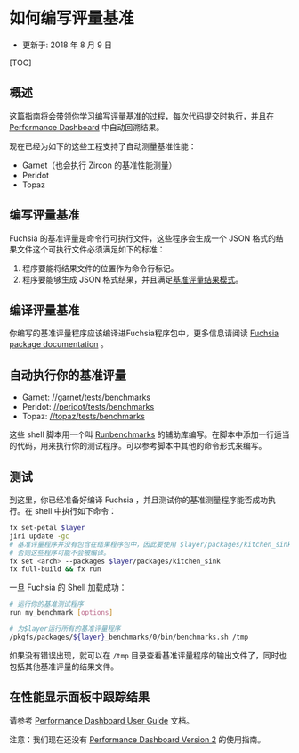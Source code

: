 <!--
# How to write benchmarks
-->

# 如何编写评量基准

<!--
* Updated: 2018 August 9
-->

* 更新于: 2018 年 8 月 9 日

[TOC]

<!--
## Overview
-->

## 概述

<!--
This guide will walk you through the process of writing a benchmark, running it at every
commit, and automatically tracking the results in the [Performance Dashboard].
-->

这篇指南将会带领你学习编写评量基准的过程，每次代码提交时执行，并且在 [Performance Dashboard] 中自动回溯结果。

<!--
Today we support automating benchmarks for these projects:
* Garnet (Also runs Zircon benchmarks)
* Peridot
* Topaz
-->

现在已经为如下的这些工程支持了自动测量基准性能：
* Garnet（也会执行 Zircon 的基准性能测量）
* Peridot
* Topaz

<!--
## Writing a benchmark
-->

## 编写评量基准

<!--
Fuchsia benchmarks are command-line executables that produce a JSON results file.  The
executable must meet the following criteria:

1. It accepts the location to the results file as a command line flag.
2. It produces JSON results that match the [benchmark results schema]:
-->

Fuchsia 的基准评量是命令行可执行文件，这些程序会生成一个 JSON 格式的结果文件这个可执行文件必须满足如下的标准：

1. 程序要能将结果文件的位置作为命令行标记。
2. 程序要能够生成 JSON 格式结果，并且满足[基准评量结果模式]。

<!--
## Building your benchmark

Your benchmark executable should be built into a Fuchsia package.  For more information
please read the [Fuchsia package documentation].
-->

## 编译评量基准

你编写的基准评量程序应该编译进Fuchsia程序包中，更多信息请阅读 [Fuchsia package documentation] 。

<!--
## Automating your benchmark

We have shell scripts that run all of a layer's benchmarks at every commit to that layer.

* Garnet: [//garnet/tests/benchmarks](https://fuchsia.googlesource.com/garnet/+/master/tests/benchmarks)
* Peridot: [//peridot/tests/benchmarks](https://fuchsia.googlesource.com/peridot/+/master/tests/benchmarks)
* Topaz: [//topaz/tests/benchmarks](https://fuchsia.googlesource.com/topaz/+/master/tests/benchmarks)

These shell scripts are written using a helper library called [Runbenchmarks].  Add a
command to the appropriate script to execute your test.  See the existing commands for
examples.
-->

## 自动执行你的基准评量

* Garnet: [//garnet/tests/benchmarks](https://fuchsia.googlesource.com/garnet/+/master/tests/benchmarks)
* Peridot: [//peridot/tests/benchmarks](https://fuchsia.googlesource.com/peridot/+/master/tests/benchmarks)
* Topaz: [//topaz/tests/benchmarks](https://fuchsia.googlesource.com/topaz/+/master/tests/benchmarks)

这些 shell 脚本用一个叫 [Runbenchmarks] 的辅助库编写。在脚本中添加一行适当的代码，用来执行你的测试程序。可以参考脚本中其他的命令形式来编写。

<!--
## Testing

At this point, you're ready to build Fuchsia and test that your benchmark runs
successfully. Run the following in a shell:

```sh
fx set-petal $layer
jiri update -gc
# Benchmarks are not included in production packages, so use $layer/packages/kitchen_sink
# or they will not be built.
fx set <arch> --packages $layer/packages/kitchen_sink
fx full-build && fx run
```

Once the Fuchsia shell is loaded:

```sh
# Run just your benchmark
run my_benchmark [options]

# Run all benchmarks for $layer
/pkgfs/packages/${layer}_benchmarks/0/bin/benchmarks.sh /tmp
```

If no errors occurred, you should see your benchmark's output file in `/tmp`, along with
the results files of other benchmarks.
-->

## 测试

到这里，你已经准备好编译 Fuchsia ，并且测试你的基准测量程序能否成功执行。在 shell 中执行如下命令：

```sh
fx set-petal $layer
jiri update -gc
# 基准评量程序并没有包含在结果程序包中，因此要使用 $layer/packages/kitchen_sink 编译参数
# 否则这些程序可能不会被编译。
fx set <arch> --packages $layer/packages/kitchen_sink
fx full-build && fx run
```

一旦 Fuchsia 的 Shell 加载成功：

```sh
# 运行你的基准测试程序
run my_benchmark [options]

# 为$layer运行所有的基准评量程序
/pkgfs/packages/${layer}_benchmarks/0/bin/benchmarks.sh /tmp
```

如果没有错误出现，就可以在 `/tmp` 目录查看基准评量程序的输出文件了，同时也包括其他基准评量的结果文件。

<!--
## Tracking in the performance dashboard

Please see the [Performance Dashboard User Guide]

NOTE: We do not yet have a User guide for the [Performance Dashboard Version 2].

[benchmark results schema]: results_schema.md
[Fuchsia package documentation]: /development/build/packages.md
[Performance Dashboard]: https://chromeperf.appspot.com/report
[Performance Dashboard User Guide]: catapult_user_guide.md
[Performance Dashboard Version 2]: https://v2spa-dot-chromeperf.appspot.com/
[Runbenchmarks]: https://fuchsia.googlesource.com/garnet/+/master/testing/runbenchmarks
[//zircon/system/ulib/perftest]: https://fuchsia.googlesource.com/zircon/+/master/system/ulib/perftest/
[//garnet/go/src/benchmarks]: https://fuchsia.googlesource.com/garnet/+/master/go/src/benchmarks
-->

## 在性能显示面板中跟踪结果

请参考 [Performance Dashboard User Guide] 文档。

注意：我们现在还没有 [Performance Dashboard Version 2] 的使用指南。

[基准评量结果模式]: results_schema.md
[Fuchsia package documentation]: /development/build/packages.md
[Performance Dashboard]: https://chromeperf.appspot.com/report
[Performance Dashboard User Guide]: catapult_user_guide.md
[Performance Dashboard Version 2]: https://v2spa-dot-chromeperf.appspot.com/
[Runbenchmarks]: https://fuchsia.googlesource.com/garnet/+/master/testing/runbenchmarks
[//zircon/system/ulib/perftest]: https://fuchsia.googlesource.com/zircon/+/master/system/ulib/perftest/
[//garnet/go/src/benchmarks]: https://fuchsia.googlesource.com/garnet/+/master/go/src/benchmarks

